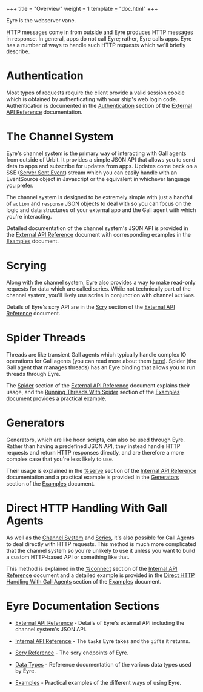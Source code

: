 +++
title = "Overview"
weight = 1
template = "doc.html"
+++

Eyre is the webserver vane.

HTTP messages come in from outside and Eyre produces HTTP messages in response. In general, apps do not call Eyre; rather, Eyre calls apps. Eyre has a number of ways to handle such HTTP requests which we'll briefly describe.

# Authentication

Most types of requests require the client provide a valid session cookie which is obtained by authenticating with your ship's web login code. Authentication is documented in the [Authentication](@/docs/arvo/eyre/external-api-ref.md#authentication) section of the [External API Reference](@/docs/arvo/eyre/external-api-ref.md) documentation.

# The Channel System

Eyre's channel system is the primary way of interacting with Gall agents from outside of Urbit. It provides a simple JSON API that allows you to send data to apps and subscribe for updates from apps. Updates come back on a SSE ([Server Sent Event](https://html.spec.whatwg.org/#server-sent-events)) stream which you can easily handle with an EventSource object in Javascript or the equivalent in whichever language you prefer.

The channel system is designed to be extremely simple with just a handful of `action` and `response` JSON objects to deal with so you can focus on the logic and data structures of your external app and the Gall agent with which you're interacting.

Detailed documentation of the channel system's JSON API is provided in the [External API Reference](@/docs/arvo/eyre/external-api-ref.md) document with corresponding examples in the [Examples](@/docs/arvo/eyre/examples.md#using-the-channel-system) document.

# Scrying

Along with the channel system, Eyre also provides a way to make read-only requests for data which are called scries. While not technically part of the channel system, you'll likely use scries in conjunction with channel `action`s.

Details of Eyre's scry API are in the [Scry](@/docs/arvo/eyre/external-api-ref.md#scry) section of the [External API Reference](@/docs/arvo/eyre/external-api-ref.md) document.

# Spider Threads

Threads are like transient Gall agents which typically handle complex IO operations for Gall agents (you can read more about them [here](@/docs/userspace/threads/overview.md)). Spider (the Gall agent that manages threads) has an Eyre binding that allows you to run threads through Eyre.

The [Spider](@/docs/arvo/eyre/external-api-ref.md#spider) section of the [External API Reference](@/docs/arvo/eyre/external-api-ref.md) document explains their usage, and the [Running Threads With Spider](@/docs/arvo/eyre/examples.md#running-threads-with-spider) section of the [Examples](@/docs/arvo/eyre/examples.md) document provides a practical example.

# Generators

Generators, which are like hoon scripts, can also be used through Eyre. Rather than having a predefined JSON API, they instead handle HTTP requests and return HTTP responses directly, and are therefore a more complex case that you're less likely to use.

Their usage is explained in the [%serve](@/docs/arvo/eyre/tasks.md#serve) section of the [Internal API Reference](@/docs/arvo/eyre/tasks.md) documentation and a practical example is provided in the [Generators](@/docs/arvo/eyre/examples.md#generators) section of the [Examples](@/docs/arvo/eyre/examples.md) document.

# Direct HTTP Handling With Gall Agents

As well as the [Channel System](#the-channel-system) and [Scries](#scrying), it's also possible for Gall Agents to deal directly with HTTP requests. This method is much more complicated that the channel system so you're unlikely to use it unless you want to build a custom HTTP-based API or something like that.

This method is explained in the [%connect](@/docs/arvo/eyre/tasks.md#connect) section of the [Internal API Reference](@/docs/arvo/eyre/tasks.md) document and a detailed example is provided in the [Direct HTTP Handling With Gall Agents](@/docs/arvo/eyre/examples.md#direct-http-handling-with-gall-agents) section of the [Examples](@/docs/arvo/eyre/examples.md) document.

# Eyre Documentation Sections

- [External API Reference](@/docs/arvo/eyre/external-api-ref.md) - Details of Eyre's external API including the channel system's JSON API.

- [Internal API Reference](@/docs/arvo/eyre/tasks.md) - The `task`s Eyre takes and the `gift`s it returns.

- [Scry Reference](@/docs/arvo/eyre/scry.md) - The scry endpoints of Eyre.

- [Data Types](@/docs/arvo/eyre/data-types.md) - Reference documentation of the various data types used by Eyre.

- [Examples](@/docs/arvo/eyre/examples.md) - Practical examples of the different ways of using Eyre.
